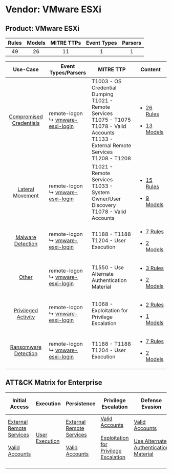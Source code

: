 Vendor: VMware ESXi
===================
Product: VMware ESXi
--------------------
| Rules | Models | MITRE TTPs | Event Types | Parsers |
|:-----:|:------:|:----------:|:-----------:|:-------:|
|  49   |   26   |     11     |      1      |    1    |

|                                  Use-Case                                  | Event Types/Parsers                                                                     | MITRE TTP                                                                                                                                                    | Content                                                                                                                      |
|:--------------------------------------------------------------------------:| --------------------------------------------------------------------------------------- | ------------------------------------------------------------------------------------------------------------------------------------------------------------ | ---------------------------------------------------------------------------------------------------------------------------- |
| [Compromised Credentials](../../../UseCases/uc_compromised_credentials.md) |  remote-logon<br> ↳ [vmware-esxi-login](Parsers/parserContent_vmware-esxi-login.md)<br> | T1003 - OS Credential Dumping<br>T1021 - Remote Services<br>T1075 - T1075<br>T1078 - Valid Accounts<br>T1133 - External Remote Services<br>T1208 - T1208<br> | [<ul><li>26 Rules</li></ul><ul><li>13 Models</li></ul>](Rules_Models/r_m_vmware_esxi_vmware_esxi_Compromised_Credentials.md) |
|        [Lateral Movement](../../../UseCases/uc_lateral_movement.md)        |  remote-logon<br> ↳ [vmware-esxi-login](Parsers/parserContent_vmware-esxi-login.md)<br> | T1021 - Remote Services<br>T1033 - System Owner/User Discovery<br>T1078 - Valid Accounts<br>                                                                 | [<ul><li>15 Rules</li></ul><ul><li>9 Models</li></ul>](Rules_Models/r_m_vmware_esxi_vmware_esxi_Lateral_Movement.md)         |
|       [Malware Detection](../../../UseCases/uc_malware_detection.md)       |  remote-logon<br> ↳ [vmware-esxi-login](Parsers/parserContent_vmware-esxi-login.md)<br> | T1188 - T1188<br>T1204 - User Execution<br>                                                                                                                  | [<ul><li>7 Rules</li></ul><ul><li>2 Models</li></ul>](Rules_Models/r_m_vmware_esxi_vmware_esxi_Malware_Detection.md)         |
|                   [Other](../../../UseCases/uc_other.md)                   |  remote-logon<br> ↳ [vmware-esxi-login](Parsers/parserContent_vmware-esxi-login.md)<br> | T1550 - Use Alternate Authentication Material<br>                                                                                                            | [<ul><li>3 Rules</li></ul><ul><li>2 Models</li></ul>](Rules_Models/r_m_vmware_esxi_vmware_esxi_Other.md)                     |
|     [Privileged Activity](../../../UseCases/uc_privileged_activity.md)     |  remote-logon<br> ↳ [vmware-esxi-login](Parsers/parserContent_vmware-esxi-login.md)<br> | T1068 - Exploitation for Privilege Escalation<br>                                                                                                            | [<ul><li>2 Rules</li></ul><ul><li>1 Models</li></ul>](Rules_Models/r_m_vmware_esxi_vmware_esxi_Privileged_Activity.md)       |
|    [Ransomware Detection](../../../UseCases/uc_ransomware_detection.md)    |  remote-logon<br> ↳ [vmware-esxi-login](Parsers/parserContent_vmware-esxi-login.md)<br> | T1188 - T1188<br>T1204 - User Execution<br>                                                                                                                  | [<ul><li>7 Rules</li></ul><ul><li>2 Models</li></ul>](Rules_Models/r_m_vmware_esxi_vmware_esxi_Ransomware_Detection.md)      |

ATT&CK Matrix for Enterprise
----------------------------
| Initial Access                                                                                                                                   | Execution                                                           | Persistence                                                                                                                                      | Privilege Escalation                                                                                                                                          | Defense Evasion                                                                                                                                               | Credential Access                                                          | Discovery                                                                        | Lateral Movement                                                                                                                                               | Collection | Command and Control | Exfiltration | Impact |
| ------------------------------------------------------------------------------------------------------------------------------------------------ | ------------------------------------------------------------------- | ------------------------------------------------------------------------------------------------------------------------------------------------ | ------------------------------------------------------------------------------------------------------------------------------------------------------------- | ------------------------------------------------------------------------------------------------------------------------------------------------------------- | -------------------------------------------------------------------------- | -------------------------------------------------------------------------------- | -------------------------------------------------------------------------------------------------------------------------------------------------------------- | ---------- | ------------------- | ------------ | ------ |
| [External Remote Services](https://attack.mitre.org/techniques/T1133)<br><br>[Valid Accounts](https://attack.mitre.org/techniques/T1078)<br><br> | [User Execution](https://attack.mitre.org/techniques/T1204)<br><br> | [External Remote Services](https://attack.mitre.org/techniques/T1133)<br><br>[Valid Accounts](https://attack.mitre.org/techniques/T1078)<br><br> | [Valid Accounts](https://attack.mitre.org/techniques/T1078)<br><br>[Exploitation for Privilege Escalation](https://attack.mitre.org/techniques/T1068)<br><br> | [Valid Accounts](https://attack.mitre.org/techniques/T1078)<br><br>[Use Alternate Authentication Material](https://attack.mitre.org/techniques/T1550)<br><br> | [OS Credential Dumping](https://attack.mitre.org/techniques/T1003)<br><br> | [System Owner/User Discovery](https://attack.mitre.org/techniques/T1033)<br><br> | [Remote Services](https://attack.mitre.org/techniques/T1021)<br><br>[Use Alternate Authentication Material](https://attack.mitre.org/techniques/T1550)<br><br> |            |                     |              |        |